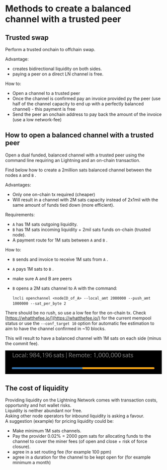 # Methods to create a balanced channel with a trusted peer

## Trusted swap

Perform a trusted onchain to offchain swap.

Advantage:

* creates bidirectional liquidity on both sides.
* paying a peer on a direct LN channel is free.

How to:

* Open a channel to a trusted peer
* Once the channel is confirmed pay an invoice provided py the peer \(use half of the channel capacity to end up with a perfectly balanced channel\) - this payment is free
* Send the peer an onchain address to pay back the amount of the invoice \(use a low network-fee\)

## How to open a balanced channel with a trusted peer

Open a dual funded, balanced channel with a trusted peer using the command line requiring an Lightning and an on-chain transaction.

Find below how to create a 2million sats balanced channel between the nodes `A` and `B` .

Advantages:

* Only one on-chain tx required \(cheaper\)
* Will result in a channel with 2M sats capacity instead of 2x1mil with the same amount of funds tied down \(more efficient\).

Requirements:

* `A` has 1M sats outgoing liquidity.
* `B` has 1M sats incoming liquidity + 2mil sats funds on-chain \(trusted node\).
* A payment route for 1M sats between `A` and `B` .

How to:

* `B` sends and invoice to receive 1M sats from `A` .
* `A` pays 1M sats to `B` .
* make sure A and B are peers
* `B` opens a 2M sats channel to A with the command:  

  `lncli openchannel <nodeID_of_A> --local_amt 2000000 --push_amt 1000000 --sat_per_byte 2` 

There should be no rush, so use a low fee for the on-chain tx. Check [https://whatthefee.io/](https://whatthefee.io/) for the current mempool status or use the `--conf_target 10` option for automatic fee estimation to aim to have the channel confirmed in ~10 blocks.

This will result to have a balanced channel with 1M sats on each side \(minus the commit fee\). 

![a balanced channel shown in ZeusLN](.gitbook/assets/balancedChannel%20%281%29.jpg)

## The cost of liquidity

Providing liquidity on the Lightning Network comes with transaction costs, opportunity and hot wallet risks.  
Liquidity is neither abundant nor free.  
Asking other node operators for inbound liquidity is asking a favour.  
A suggestion \(example\) for pricing liquidity could be:

* Make minimum 1M sats channels.
* Pay the provider 0.02% = 2000 ppm sats for allocating funds to the channel to cover the miner fees \(of open and close + risk of force closure\).
* agree in a set routing fee \(for example 100 ppm\)
* agree in a duration for the channel to be kept open for \(for example minimum a month\)

